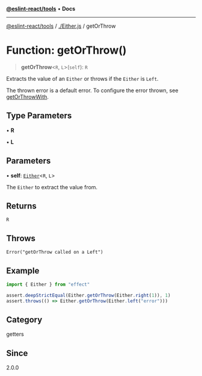 [**@eslint-react/tools**](../../README.md) • **Docs**

***

[@eslint-react/tools](../../README.md) / [./Either.js](../README.md) / getOrThrow

# Function: getOrThrow()

> **getOrThrow**\<`R`, `L`\>(`self`): `R`

Extracts the value of an `Either` or throws if the `Either` is `Left`.

The thrown error is a default error. To configure the error thrown, see  [getOrThrowWith](getOrThrowWith.md).

## Type Parameters

• **R**

• **L**

## Parameters

• **self**: [`Either`](../type-aliases/Either.md)\<`R`, `L`\>

The `Either` to extract the value from.

## Returns

`R`

## Throws

`Error("getOrThrow called on a Left")`

## Example

```ts
import { Either } from "effect"

assert.deepStrictEqual(Either.getOrThrow(Either.right(1)), 1)
assert.throws(() => Either.getOrThrow(Either.left("error")))
```

## Category

getters

## Since

2.0.0
